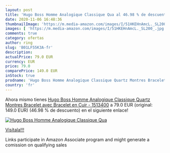 ```yaml
---
layout: post
title: 'Hugo Boss Homme Analogique Classique Qua al 46.98 % de descuento'
date: 2020-11-06 16:48:36
thumbnailImage: 'https://m.media-amazon.com/images/I/51HKEHnAmcL._SL200_.jpg'
images: [ 'https://m.media-amazon.com/images/I/51HKEHnAmcL._SL200_.jpg' ]
comments: true
category: ofertas
author: ring
slug: 'B01LF55K3A-fr'
description:
actualPrice: 79.0 EUR
currency: EUR
price: 79.0
comparePrice: 149.0 EUR
inStock: true
prodname: 'Hugo Boss Homme Analogique Classique Quartz Montres Bracelet avec Bracelet en Cuir - 1513400'
country: 'fr'
---
```


Ahora mismo tienes [Hugo Boss Homme Analogique Classique Quartz Montres Bracelet avec Bracelet en Cuir - 1513400](https://www.amazon.fr/dp/B01LF55K3A/?tag=tolees0d-21) a 79.0 EUR (original: 149.0 EUR) (46.98 %  de descuento) en el siguiente enlace!

[![Hugo Boss Homme Analogique Classique Qua](https://m.media-amazon.com/images/I/51HKEHnAmcL._SL200_.jpg)](https://www.amazon.fr/dp/B01LF55K3A/?tag=tolees0d-21)

[Visítala!!!](https://www.amazon.fr/dp/B01LF55K3A/?tag=tolees0d-21)

Links participate in Amazon Associate program and might generate a comission on qualifying sales
